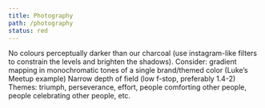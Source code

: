 ```yaml
---
title: Photography
path: /photography
status: red
---
```


No colours perceptually darker than our charcoal (use instagram-like filters to constrain the levels and brighten the shadows). 
Consider: gradient mapping in monochromatic tones of a single brand/themed color (Luke’s Meetup example)
Narrow depth of field (low f-stop, preferably 1.4-2)
Themes: triumph, perseverance, effort, people comforting other people, people celebrating other people,  etc.

